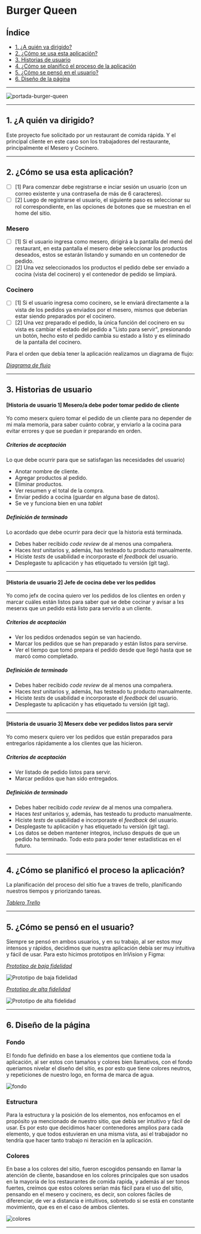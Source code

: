 # Burger Queen

## Índice

* [1. ¿A quién va dirigido?](#1-¿A-quién-va-dirigido?)
* [2. ¿Cómo se usa esta aplicación?](#2-¿Cómo-se-usa-esta-aplicación?)
* [3. Historias de usuario](#3-Historias-de-usuario)
* [4. ¿Cómo se planificó el proceso de la aplicación](#4-¿Cómo-se-planificó-el-proceso-de-la-aplicación)
* [5. ¿Cómo se pensó en el usuario?](#5-¿Cómo-se-pensó-en-el-usuario?)
* [6. Diseño de la página](#5-Diseño-de-la-pagina)

***

![portada-burger-queen](https://i.ibb.co/T4XfHvR/Portada-Burguer-Queen.png)

***

## 1. ¿A quién va dirigido?

Este proyecto fue solicitado por un restaurant de comida rápida. Y el principal cliente en este caso son los trabajadores del restaurante, principalmente el Mesero y Cocinero. 

***

## 2. ¿Cómo se usa esta aplicación?

* [ ] [1] Para comenzar debe registrarse e inciar sesión un usuario (con un correo existente y una contraseña de más de 6 caracteres).
* [ ] [2] Luego de registrarse el usuario, el siguiente paso es seleccionar su rol correspondiente, en las opciones de botones que se muestran en el home del sitio.

### Mesero 

* [ ] [1] Si el usuario ingresa como mesero, dirigirá a la pantalla del menú del restaurant, en esta pantalla el mesero debe seleccionar los productos deseados, estos se estarán listando y sumando en un contenedor de pedido. 
* [ ] [2] Una vez seleccionados los productos el pedido debe ser enviado a cocina (vista del cocinero) y el contenedor de pedido se limpiará.

### Cocinero
* [ ] [1] Si el usuario ingresa como cocinero, se le enviará directamente a la vista de los pedidos ya enviados por el mesero, mismos que deberían estar siendo preparados por el cocinero.
* [ ] [2] Una vez preparado el pedido, la única función del cocinero en su vista es cambiar el estado del pedido a "Listo para servir", presionando un botón, hecho esto el pedido cambia su estado a listo y es eliminado de la pantalla del cocinero.

Para el orden que debía tener la aplicación realizamos un diagrama de flujo: 

[_Diagrama de flujo_](https://app.lucidchart.com/documents/view/3f0e3a9b-1ae0-4bf0-9db3-ce2bd25bda7e/0_0)

***

## 3. Historias de usuario

#### [Historia de usuario 1] Mesero/a debe poder tomar pedido de cliente

Yo como meserx quiero tomar el pedido de un cliente para no depender de mi mala
memoria, para saber cuánto cobrar, y enviarlo a la cocina para evitar errores y
que se puedan ir preparando en orden.

##### Criterios de aceptación

Lo que debe ocurrir para que se satisfagan las necesidades del usuario)

* Anotar nombre de cliente.
* Agregar productos al pedido.
* Eliminar productos.
* Ver resumen y el total de la compra.
* Enviar pedido a cocina (guardar en alguna base de datos).
* Se ve y funciona bien en una _tablet_

##### Definición de terminado

Lo acordado que debe ocurrir para decir que la historia está terminada.

* Debes haber recibido _code review_ de al menos una compañera.
* Haces _test_ unitarios y, además, has testeado tu producto manualmente.
* Hiciste _tests_ de usabilidad e incorporaste el _feedback_ del usuario.
* Desplegaste tu aplicación y has etiquetado tu versión (git tag).

***

#### [Historia de usuario 2] Jefe de cocina debe ver los pedidos

Yo como jefx de cocina quiero ver los pedidos de los clientes en orden y
marcar cuáles están listos para saber qué se debe cocinar y avisar a lxs meserxs
que un pedido está listo para servirlo a un cliente.

##### Criterios de aceptación

* Ver los pedidos ordenados según se van haciendo.
* Marcar los pedidos que se han preparado y están listos para servirse.
* Ver el tiempo que tomó prepara el pedido desde que llegó hasta que se
  marcó como completado.

##### Definición de terminado

* Debes haber recibido _code review_ de al menos una compañera.
* Haces _test_ unitarios y, además, has testeado tu producto manualmente.
* Hiciste _tests_ de usabilidad e incorporaste el _feedback_ del usuario.
* Desplegaste tu aplicación y has etiquetado tu versión (git tag).

***

#### [Historia de usuario 3] Meserx debe ver pedidos listos para servir

Yo como meserx quiero ver los pedidos que están preparados para entregarlos
rápidamente a los clientes que las hicieron.

##### Criterios de aceptación

* Ver listado de pedido listos para servir.
* Marcar pedidos que han sido entregados.

##### Definición de terminado

* Debes haber recibido _code review_ de al menos una compañera.
* Haces _test_ unitarios y, además, has testeado tu producto manualmente.
* Hiciste _tests_ de usabilidad e incorporaste el _feedback_ del usuario.
* Desplegaste tu aplicación y has etiquetado tu versión (git tag).
* Los datos se deben mantener íntegros, incluso después de que un pedido ha
  terminado. Todo esto para poder tener estadísticas en el futuro.

***

## 4. ¿Cómo se planificó el proceso la aplicación?

La planificación del proceso del sitio fue a traves de trello, planificando nuestros tiempos y priorizando tareas.

[_Tablero Trello_](https://trello.com/b/HAYtsB73/burger-queen)

***

## 5. ¿Cómo se pensó en el usuario?

Siempre se pensó en ambos usuarios, y en su trabajo, al ser estos muy intensos y rápidos, decidimos que nuestra aplicación debía ser muy intuitiva y fácil de usar. Para esto hicimos prototipos en InVision y Figma:

[_Prototipo de baja fidelidad_](https://burguerqueen.invisionapp.com/freehand/Burguer-Queen--cAUeRVwlw)

![Prototipo de baja fidelidad](https://i.ibb.co/m82TFSN/invision.png)

[_Prototipo de alta fidelidad_](https://www.figma.com/proto/9WMSEpZ6N6bklJSZBTiSA8/Burger-Queen?node-id=8%3A2&scaling=min-zoom)

![Prototipo de alta fidelidad](https://i.ibb.co/PQfZS3q/figma.png)

***

## 6. Diseño de la página

### Fondo

El fondo fue definido en base a los elementos que contiene toda la aplicación, al ser estos con tamaños y colores bien llamativos, con el fondo queriamos nivelar el diseño del sitio, es por esto que tiene colores neutros, y repeticiones de nuestro logo, en forma de marca de agua.

![fondo](https://i.ibb.co/RCmG8hm/Fondito-3.jpg)

### Estructura

Para la estructura y la posición de los elementos, nos enfocamos en el propósito ya mencionado de nuestro sitio, que debía ser intuitivo y fácil de usar. Es por esto que decidimos hacer contenedores amplios para cada elemento, y que todos estuvieran en una misma vista, así el trabajador no tendría que hacer tanto trabajo ni iteración en la aplicación.

### Colores

En base a los colores del sitio, fueron escogidos pensando en llamar la atención de cliente, basandose en los colores principales que son usados en la mayoria de los restaurantes de comida rapida, y además al ser tonos fuertes, creímos que estos colores serían más fácil para el uso del sitio, pensando en el mesero y cocinero, es decir, son colores fáciles de diferenciar, de ver a distancia e intuitivos, sobretodo si se está en constante movimiento, que es en el caso de ambos clientes. 

![colores](https://i.ibb.co/nQZyhkX/Portada-Burguer-Queen-1.png)

***

